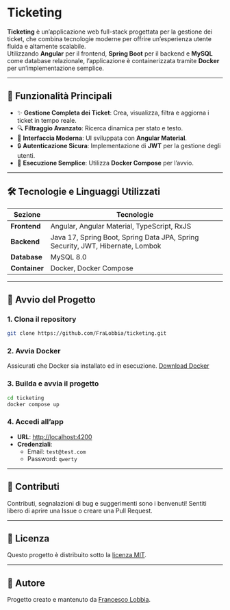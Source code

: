 #  Ticketing

**Ticketing** è un’applicazione web full-stack progettata per la gestione dei ticket, che combina tecnologie moderne per offrire un’esperienza utente fluida e altamente scalabile.  
Utilizzando **Angular** per il frontend, **Spring Boot** per il backend e **MySQL** come database relazionale, l’applicazione è containerizzata tramite **Docker** per un’implementazione semplice.

---

## 🌟 Funzionalità Principali

- ✨ **Gestione Completa dei Ticket**: Crea, visualizza, filtra e aggiorna i ticket in tempo reale.
- 🔍 **Filtraggio Avanzato**: Ricerca dinamica per stato e testo.
- 🎨 **Interfaccia Moderna**: UI sviluppata con **Angular Material**.
- 🔒 **Autenticazione Sicura**: Implementazione di **JWT** per la gestione degli utenti.
- 🐳 **Esecuzione Semplice**: Utilizza **Docker Compose** per l’avvio.

---

## 🛠️ Tecnologie e Linguaggi Utilizzati

| **Sezione**    | **Tecnologie**                                                                      |
|----------------|--------------------------------------------------------------------------------------|
| **Frontend**   | Angular, Angular Material, TypeScript, RxJS                                          |
| **Backend**    | Java 17, Spring Boot, Spring Data JPA, Spring Security, JWT, Hibernate, Lombok       |
| **Database**   | MySQL 8.0                                                                            |
| **Container**  | Docker, Docker Compose                                                               |

---

## 🚀 Avvio del Progetto

### **1. Clona il repository**

```bash
git clone https://github.com/FraLobbia/ticketing.git
```

### **2. Avvia Docker**

Assicurati che Docker sia installato ed in esecuzione.
[Download Docker](https://docs.docker.com/get-started/get-docker/)

### **3. Builda e avvia il progetto**

```bash
cd ticketing
docker compose up
```

### **4. Accedi all’app**

- **URL**: [http://localhost:4200](http://localhost:4200)
- **Credenziali**:
  - Email: `test@test.com`
  - Password: `qwerty`

---

## 🤝 Contributi

Contributi, segnalazioni di bug e suggerimenti sono i benvenuti! Sentiti libero di aprire una Issue o creare una Pull Request.

---

## 📄 Licenza

Questo progetto è distribuito sotto la [licenza MIT](https://it.wikipedia.org/wiki/Licenza_MIT). 

---

## 👤 Autore

Progetto creato e mantenuto da [Francesco Lobbia](https://www.linkedin.com/in/francesco-lobbia/).
